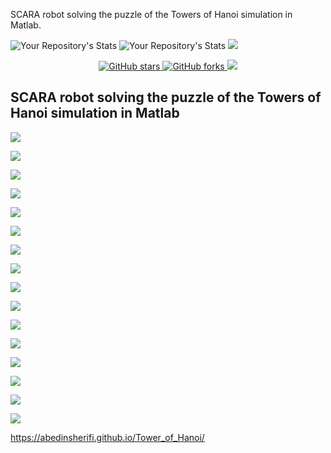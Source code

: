 SCARA robot solving the puzzle of the Towers of Hanoi simulation in Matlab. 

![Your Repository's Stats](https://github-readme-stats.vercel.app/api?username=abedinsherifi&show_icons=true)
![Your Repository's Stats](https://github-readme-stats.vercel.app/api/top-langs/?username=abedinsherifi&theme=blue-green)
![](https://komarev.com/ghpvc/?username=abedinsherifi)

<p align="center">
  <a href="https://github.com/abedinsherifi/Tower_of_Hanoi">
    <img alt="GitHub stars" src="https://img.shields.io/github/stars/abedinsherifi/Tower_of_Hanoi.svg">
  </a>
  <a href="https://github.com/abedinsherifi/Tower_of_Hanoi">
    <img alt="GitHub forks" src="https://img.shields.io/github/forks/abedinsherifi/Tower_of_Hanoi.svg">
  </a>
    <a href="https://github.com/abedinsherifi/Tower_of_Hanoi/graphs/contributors" alt="Contributors">
        <img src="https://img.shields.io/github/contributors/abedinsherifi/Tower_of_Hanoi" /></a>
</p>

## SCARA robot solving the puzzle of the Towers of Hanoi simulation in Matlab <br>

![](images/Frame_Config.png)
<br>

![](images/DH_Table.png)
<br>

![](images/DH_Table1.png)
<br>

![](images/Manipulator_Link_Spec.png)
<br>

![](images/TH_equations.png)
<br>

![](images/TH_equations2.png)
<br>

![](images/Mass_Inertia.png)
<br>

![](images/Coriolis_Force.png)
<br>


![](images/Grav_Force.png)
<br>


![](images/PID_1.png)
<br>

![](images/PID_2.png)
<br>

![](images/TH_Final_Config.png)
<br>

![](images/3DPlot_XYZ_Traj.png)
<br>

![](images/Full_Anim_Manip.png)
<br>


![](images/Errors.png)
<br>


![](images/Errors_2.png)
<br>


https://abedinsherifi.github.io/Tower_of_Hanoi/

